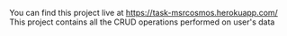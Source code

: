  You can find this project live at https://task-msrcosmos.herokuapp.com/ 
 This project contains all the CRUD operations performed on user's data
